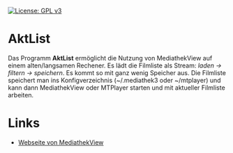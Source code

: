 
[![License: GPL v3](https://img.shields.io/badge/License-GPL%20v3-blue.svg)](http://www.gnu.org/licenses/gpl-3.0)

# AktList
Das Programm **AktList** ermöglicht die Nutzung von MediathekView auf einem alten/langsamen Rechener. Es lädt die Filmliste als Stream: *laden -> filtern -> speichern*. Es kommt so mit ganz wenig Speicher aus. Die Filmliste speichert man ins Konfigverzeichnis (~/.mediathek3 oder ~/mtplayer) und kann dann MediathekView oder MTPlayer starten und mit aktueller Filmliste arbeiten.

# Links
- [Webseite von MediathekView](https://mediathekview.de)

